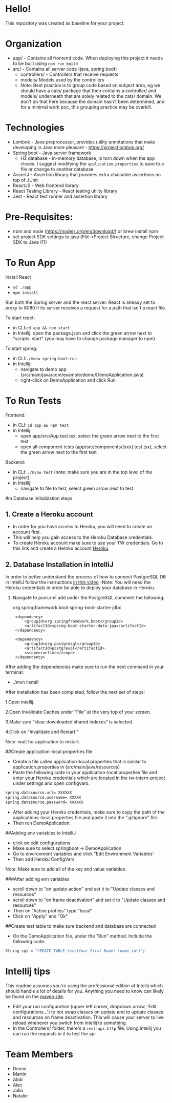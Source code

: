 # Hello!

This repository was created as baseline for your project.

# Organization
- app/ - Contains all frontend code. When deploying this project it needs to be built using `npm run build`
- src/ - Contains all server code (java, spring boot)
  - controllers/ - Controllers that receive requests
  - models/ Models used by the controllers
  - Note: Best practice is to group code based on subject area, eg we should have a cats/ package that then contains
  a controller/ and models/ underneath that are solely related to the cats/ domain. We don't do that here because the domain 
  hasn't been determined, and for a minimal work poc, this grouping practice may be overkill.

# Technologies
- Lombok - Java preprocessor, provides utility annotations that make developing in Java more pleasant  -
https://projectlombok.org/
- Spring boot - Java server framework
  - H2 database - in-memory database, is torn down when the app closes. I suggest modifying the `application.properties` to save to a file or change to another database
- AssertJ - Assertion library that provides extra chainable assertions on top of JUnit
- ReactJS - Web frontend library
- React Testing Library - React testing utility library 
- Jest - React test runner and assertion library

# Pre-Requisites:
- npm and node (https://nodejs.org/en/download/) or brew install npm
- set project SDK settings to java (File->Project Structure, change Project SDK to Java (11)

# To Run App
Install React
- `cd ./app`
- `npm install`

Run both the Spring server and the react server. React is already set to proxy to 8080 if its server
receives a request for a path that isn't a react file. 

To start react: 
  - in CLI:`cd app && npm start`
  - in Intellij: open the package.json and click the green arrow next to "scripts: start" 
(you may have to change package manager to npm)

To start spring: 
- in CLI:`./mvnw spring-boot:run`
- in Intellij: 
  - navigate to demo app (src/main/java/com/example/demo/DemoApplication.java)
  - right-click on DemoApplication and click Run
  
# To Run Tests
Frontend: 
- in CLI: `cd app && npm test`
- in Intellij:
  - open app/src/App.test.tsx, select the green arrow next to the first test
  - open all component tests (app/src/components/[xxx].test.tsx), select the green arrow next to the first test

Backend:
- in CLI: `./mvnw test` (note: make sure you are in the top level of the project)
- in Intellij:
  - navigate to file to test, select green arrow next to test


#m Database initialization steps

## 1. Create a Heroku account
- In order for you have access to Heroku, you will need to create an account first.
- This will help you gain access to the Heroku Database credentials.
- To create Heroku account make sure to use your TW credentials. Go to this link and create a Heroku account [Heroku](https://id.heroku.com/login).

## 2. Database Installation in IntelliJ
In order to better understand the process of how to connect PostgreSQL DB in IntelliJ
follow the instructions [in this video](https://www.youtube.com/watch?v=D-WoteCPi14&t=211s)
-Note: You will need the Heroku credentials in order be able to deploy your database in Heroku.
1. Navigate to pom.xml add under the PostgreSQL comment the following:

    <dependency>
    <groupId>org.springframework.boot</groupId>
    <artifactId>spring-boot-starter-jdbc</artifactId>
    </dependency>

        <dependency>
            <groupId>org.springframework.boot</groupId>
            <artifactId>spring-boot-starter-data-jpa</artifactId>
        </dependency>

        <dependency>
            <groupId>org.postgresql</groupId>
            <artifactId>postgresql</artifactId>
            <scope>runtime</scope>
        </dependency>

After adding the dependencies make sure to run the next command in your terminal:
- ./mvn install

After installation has been completed, follow the next set of steps:

1.Open intellij.

2.Open Invalidate Caches under "File" at the very top of your screen.

3.Make sure "clear downloaded shared indexes” is selected.

4.Click on "Invalidate and Restart."

Note: wait for application to restart.

##Create application-local.properties file
- Create a file called application-local.properties that is similar to application.properties in (src/main/java/resources)
- Paste the following code in your application-local.properties file and enter your Heroku credentials which are located in the tw-intern-project under settings and open configvars.
```bash
spring.datasource.url= XXXXXX
spring.datasource.username= XXXXX
spring.datasource.password= XXXXXX
```

- After adding your Heroku credentials, make sure to copy the path of the applications-local.properties file
and paste it into the ".gitignore" file.
- Then run DemoApplication.

##Adding env variables to IntelliJ
- click on edit configurations
- Make sure to select springboot -> DemoApplication
- Go to environment variables and click "Edit Environment Variables'
- Then add Heroku ConfigVars

Note: Make sure to add all of the key and value variables.

###After adding evn variables
- scroll down to "on update action" and set it to "Update classes and resources"
- scroll down to "on frame deactivation" and set it to "Update classes and resources"
- Then on "Active profiles" type "local"
- Click on "Apply" and "Ok"

##Create test table to make sure backend and database are connected
- On the DemoApplication file, under the "Run" method. Include the following code:
```bash
String sql = "CREATE TABLE test(Your First Name) (name int)";
```  
# Intellij tips
This readme assumes you're using the professional edition of Intellij which should handle a lot of details for you.
Anything you need to know  can likely be found on the [maven site](https://maven.apache.org/guides/getting-started/maven-in-five-minutes.html).

- Edit your run configuration (upper left corner, dropdown arrow, 'Edit configurations...') to hot swap classes on update
  and to update classes and resources on frame deactivation. This will cause your server to live reload whenever you switch
  from intellij to something.
- In the Controllers/ folder, there's a `rest-api.http` file. Using intellij you can run the requests in it to test the api

# Team Members
- Devon
- Martin
- Abdi 
- Alec
- Julio
- Natalie
